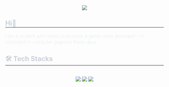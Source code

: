 
<div align= "center">
    <img src="https://capsule-render.vercel.app/api?type=transparent&color=75bef5&height=120&text=&animation=&fontColor=ffffff&fontSize=40" />
    </div>
    <div style="text-align: left;"> 
    <h2 style="border-bottom: 1px solid #21262d; color: #c9d1d9;"> Hi🙂 </h2>  
    <div style="font-weight: 100; font-size: 15px; text-align: left; color: #c9d1d9;"> I am a student who wants to become a game client developer. I'm interested in computer graphics these days. </div> 
    </div>
    <div style="text-align: left;">
    <h2 style="border-bottom: 1px solid #21262d; color: #c9d1d9;"> 🛠️ Tech Stacks </h2> <br> 
    <div  align= "center"> <img src="https://img.shields.io/badge/C++-00599C?style=for-the-badge&logo=C%2B%2B&logoColor=white">
          <img src="https://img.shields.io/badge/C-A8B9CC?style=for-the-badge&logo=C&logoColor=white">
        <img src="https://img.shields.io/badge/unity-20232a.svg?style=for-the-badge&logo=unity&logoColor=61DAFB" />
    </div>
             </div>
    </div>
    <div style="text-align: left;">
    <div align= "center">  </div>  <br> 
    <div align= "center">  </div> 
    </div>
    

